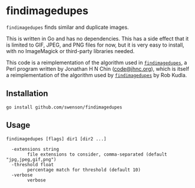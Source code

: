 # findimagedupes

`findimagedupes` finds similar and duplicate images.

This is written in Go and has no dependencies. This has a side effect
that it is limited to GIF, JPEG, and PNG files for now, but it is very easy
to install, with no ImageMagick or third-party libraries needed.

This code is a reimplementation of the algorithm used in
[`findimagedupes`](https://github.com/jhnc/findimagedupes),
a Perl program written by Jonathan H N Chin (code@jhnc.org), which is itself
a reimplementation of the algorithm used by [`findimagedupes`](https://gist.github.com/milkers/6318909) by Rob Kudla.

## Installation

`go install github.com/swenson/findimagedupes`

## Usage

`findimagedupes [flags] dir1 [dir2 ...]`

```
  -extensions string
    	file extensions to consider, comma-separated (default "jpg,jpeg,gif,png")
  -threshold float
    	percentage match for threshold (default 10)
  -verbose
    	verbose
```